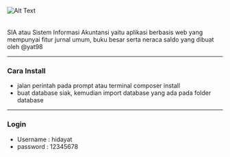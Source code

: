 ![Alt Text](https://raw.githubusercontent.com/yat98/sia/master/assets/img/brand/blue.png)
<br><br><br>
SIA atau Sistem Informasi Akuntansi yaitu aplikasi berbasis web yang mempunyai fitur jurnal umum, buku besar serta neraca saldo yang dibuat oleh @yat98
<hr>
<h3>Cara Install</h3>
<ul>
<li>jalan perintah pada prompt atau terminal composer install</li>
<li>buat database siak, kemudian import database yang ada pada folder database</li>
</ul>
<hr>
<h3>Login</h3>
<ul>
<li>Username : hidayat</li>
<li>password : 12345678</li>
</u>
